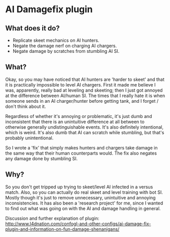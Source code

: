 AI Damagefix plugin
===================

What does it do?
----------------
 - Replicate skeet mechanics on AI hunters.
 - Negate the damage nerf on charging AI chargers.
 - Negate damage by scratches from stumbling AI SI.

What?
-----
Okay, so you may have noticed that AI hunters are 'harder to skeet' and that it is practically impossible to level AI chargers. First it made me believe I was, apparently, really bad at leveling and skeeting; then I just got annoyed at the difference between AI/human SI. The times that I really hate it is when someone sends in an AI charger/hunter before getting tank, and I forget / don't think about it.

Regardless of whether it's annoying or problematic, it's just dumb and inconsistent that there is an unintuitive difference at all between to otherwise generally undistinguishable events. It's also definitely intentional, which is weird. It's also dumb that AI can scratch while stumbling, but that's probably unintentional.

So I wrote a 'fix' that simply makes hunters and chargers take damage in the same way that their human counterparts would. The fix also negates any damage done by stumbling SI.

Why?
----
So you don't get tripped up trying to skeet/level AI infected in a versus match. Also, so you can actually do real skeet and level training with bot SI. Mostly though it's just to remove unnecessary, unintuitive and annoying inconsistencies. It has also been a 'research project' for me, since I wanted to find out what was going on with the AI and damage handling in general.



Discussion and further explanation of plugin:
http://www.l4dnation.com/confogl-and-other-configs/ai-damage-fix-plugin-and-information-on-fun-damage-shenanigans/
